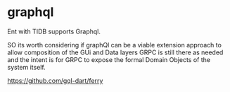 # graphql

Ent with TIDB supports Graphql.

SO its worth considering if graphQl can be a viable extension approach to allow composition of the GUi and Data layers
GRPC is still there as needed and the intent is for GRPC to expose the formal Domain Objects of the system itself.

https://github.com/gql-dart/ferry